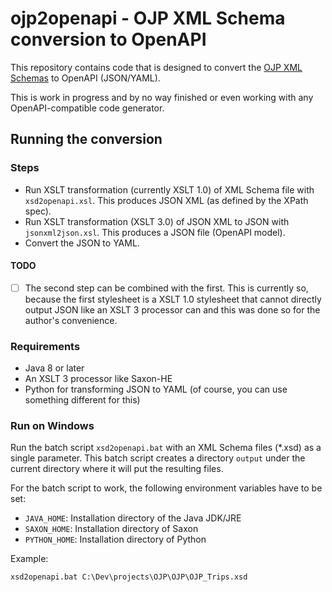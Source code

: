 # ojp2openapi - OJP XML Schema conversion to OpenAPI

This repository contains code that is designed to convert the [OJP XML Schemas](https://github.com/VDVde/OJP) to OpenAPI (JSON/YAML).

This is work in progress and by no way finished or even working with any OpenAPI-compatible code generator.

## Running the conversion

### Steps

* Run XSLT transformation (currently XSLT 1.0) of XML Schema file with `xsd2openapi.xsl`. This produces JSON XML (as defined by the XPath spec).
* Run XSLT transformation (XSLT 3.0) of JSON XML to JSON with `jsonxml2json.xsl`. This produces a JSON file (OpenAPI model).
* Convert the JSON to YAML.

#### TODO

* [ ] The second step can be combined with the first. This is currently so, because the first stylesheet is a XSLT 1.0 stylesheet that cannot directly output JSON like an XSLT 3 processor can and this was done so for the author's convenience.

### Requirements

* Java 8 or later
* An XSLT 3 processor like Saxon-HE
* Python for transforming JSON to YAML (of course, you can use something different for this)

### Run on Windows

Run the batch script `xsd2openapi.bat` with an XML Schema files (*.xsd) as a single parameter. This batch script creates a directory `output` under the current directory where it will put the resulting files.

For the batch script to work, the following environment variables have to be set:

* `JAVA_HOME`: Installation directory of the Java JDK/JRE
* `SAXON_HOME`: Installation directory of Saxon
* `PYTHON_HOME`: Installation directory of Python

Example:

    xsd2openapi.bat C:\Dev\projects\OJP\OJP\OJP_Trips.xsd